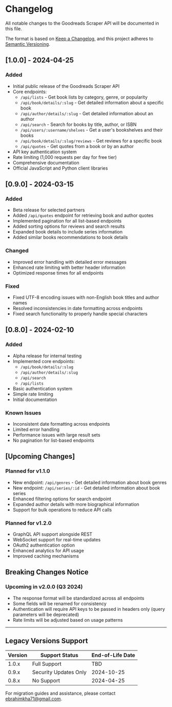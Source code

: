 # Changelog

All notable changes to the Goodreads Scraper API will be documented in this file.

The format is based on [Keep a Changelog](https://keepachangelog.com/en/1.0.0/),
and this project adheres to [Semantic Versioning](https://semver.org/spec/v2.0.0.html).

## [1.0.0] - 2024-04-25

### Added
- Initial public release of the Goodreads Scraper API
- Core endpoints:
  - `/api/lists` - Get book lists by category, genre, or popularity
  - `/api/book/details/:slug` - Get detailed information about a specific book
  - `/api/author/details/:slug` - Get detailed information about an author
  - `/api/search` - Search for books by title, author, or ISBN
  - `/api/users/:username/shelves` - Get a user's bookshelves and their books
  - `/api/book/details/:slug/reviews` - Get reviews for a specific book
  - `/api/quotes` - Get quotes from a book or by an author
- API key authentication system
- Rate limiting (1,000 requests per day for free tier)
- Comprehensive documentation
- Official JavaScript and Python client libraries

## [0.9.0] - 2024-03-15

### Added
- Beta release for selected partners
- Added `/api/quotes` endpoint for retrieving book and author quotes
- Implemented pagination for all list-based endpoints
- Added sorting options for reviews and search results
- Expanded book details to include series information
- Added similar books recommendations to book details

### Changed
- Improved error handling with detailed error messages
- Enhanced rate limiting with better header information
- Optimized response times for all endpoints

### Fixed
- Fixed UTF-8 encoding issues with non-English book titles and author names
- Resolved inconsistencies in date formatting across endpoints
- Fixed search functionality to properly handle special characters

## [0.8.0] - 2024-02-10

### Added
- Alpha release for internal testing
- Implemented core endpoints:
  - `/api/book/details/:slug`
  - `/api/author/details/:slug`
  - `/api/search`
  - `/api/lists`
- Basic authentication system
- Simple rate limiting
- Initial documentation

### Known Issues
- Inconsistent date formatting across endpoints
- Limited error handling
- Performance issues with large result sets
- No pagination for list-based endpoints

## [Upcoming Changes]

### Planned for v1.1.0
- New endpoint: `/api/genres` - Get detailed information about book genres
- New endpoint: `/api/series/:id` - Get detailed information about book series
- Enhanced filtering options for search endpoint
- Expanded author details with more biographical information
- Support for bulk operations to reduce API calls

### Planned for v1.2.0
- GraphQL API support alongside REST
- WebSocket support for real-time updates
- OAuth2 authentication option
- Enhanced analytics for API usage
- Improved caching mechanisms

## Breaking Changes Notice

### Upcoming in v2.0.0 (Q3 2024)
- The response format will be standardized across all endpoints
- Some fields will be renamed for consistency
- Authentication will require API keys to be passed in headers only (query parameters will be deprecated)
- Rate limits will be adjusted based on usage patterns

---

## Legacy Versions Support

| Version | Support Status | End-of-Life Date |
|---------|----------------|------------------|
| 1.0.x   | Full Support   | TBD              |
| 0.9.x   | Security Updates Only | 2024-10-25 |
| 0.8.x   | No Support     | 2024-04-25       |

For migration guides and assistance, please contact ebrahimkha71@gmail.com.
